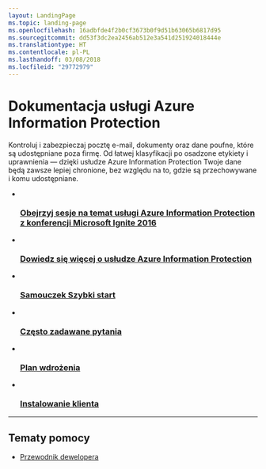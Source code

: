 ```yaml
---
layout: LandingPage
ms.topic: landing-page
ms.openlocfilehash: 16adbfde4f2b0cf3673b0f9d51b63065b6817d95
ms.sourcegitcommit: dd53f3dc2ea2456ab512e3a541d251924018444e
ms.translationtype: HT
ms.contentlocale: pl-PL
ms.lasthandoff: 03/08/2018
ms.locfileid: "29772979"
---
```

# <a name="azure-information-protection-documentation"></a>Dokumentacja usługi Azure Information Protection

Kontroluj i zabezpieczaj pocztę e-mail, dokumenty oraz dane poufne, które są udostępniane poza firmę. Od łatwej klasyfikacji po osadzone etykiety i uprawnienia — dzięki usłudze Azure Information Protection Twoje dane będą zawsze lepiej chronione, bez względu na to, gdzie są przechowywane i komu udostępniane.

<ul class="panelContent cardsFTitle">
    <li>
        <a href="/information-protection/understand-explore/what-is-information-protection#resources-for-azure-information-protection">
        <div class="cardSize">
            <div class="cardPadding">
                <div class="card">
                    <div class="cardImageOuter">
                        <div class="cardImage">
                            <img src="/media/common/i_video.svg" alt="" />
                        </div>
                    </div>
                    <div class="cardText">
                        <h3>Obejrzyj sesje na temat usługi Azure Information Protection z konferencji Microsoft Ignite 2016</h3>
                    </div>
                </div>
            </div>
        </div>
        </a>
    </li>
    <li>
        <a href="/information-protection/understand-explore/what-is-information-protection">
        <div class="cardSize">
            <div class="cardPadding">
                <div class="card">
                    <div class="cardImageOuter">
                        <div class="cardImage">
                            <img src="/media/common/i_learn-about.svg" alt="" />
                        </div>
                    </div>
                    <div class="cardText">
                        <h3>Dowiedz się więcej o usłudze Azure Information Protection</h3>
                    </div>
                </div>
            </div>
        </div>
        </a>
    </li>
    <li>
        <a href="/information-protection/get-started/infoprotect-quick-start-tutorial">
        <div class="cardSize">
            <div class="cardPadding">
                <div class="card">
                    <div class="cardImageOuter">
                        <div class="cardImage">
                            <img src="/media/common/i_quick-start.svg" alt="" />
                        </div>
                    </div>
                    <div class="cardText">
                        <h3>Samouczek Szybki start</h3>
                    </div>
                </div>
            </div>
        </div>
        </a>
    </li>
    <li>
        <a href="/information-protection/get-started/faqs">
        <div class="cardSize">
            <div class="cardPadding">
                <div class="card">
                    <div class="cardImageOuter">
                        <div class="cardImage">
                            <img src="/media/common/i_support.svg" alt="" />
                        </div>
                    </div>
                    <div class="cardText">
                        <h3>Często zadawane pytania</h3>
                    </div>
                </div>
            </div>
        </div>
        </a>
    </li>
    <li>
        <a href="/information-protection/plan-design/deployment-roadmap">
        <div class="cardSize">
            <div class="cardPadding">
                <div class="card">
                    <div class="cardImageOuter">
                        <div class="cardImage">
                            <img src="/media/common/i_road-map.svg" alt="" />
                        </div>
                    </div>
                    <div class="cardText">
                        <h3>Plan wdrożenia</h3>
                    </div>
                </div>
            </div>
        </div>
        </a>
    </li>
    <li>
        <a href="/information-protection/rms-client/info-protect-client">
        <div class="cardSize">
            <div class="cardPadding">
                <div class="card">
                    <div class="cardImageOuter">
                        <div class="cardImage">
                            <img src="/media/common/i_download-install.svg" alt="" />
                        </div>
                    </div>
                    <div class="cardText">
                        <h3>Instalowanie klienta </h3>
                    </div>
                </div>
            </div>
        </div>
        </a>
    </li>
</ul>

---

<h2>Tematy pomocy</h2>
<ul class="panelContent cardsW">
    <li>
        <div class="cardSize">
            <div class="cardPadding">
                <div class="card">
                    <div class="cardText">
                        <p><a href="/information-protection/develop/developers-guide">Przewodnik dewelopera</a></p>
                    </div>
                </div>
            </div>
        </div>
    </li>  
</ul>
